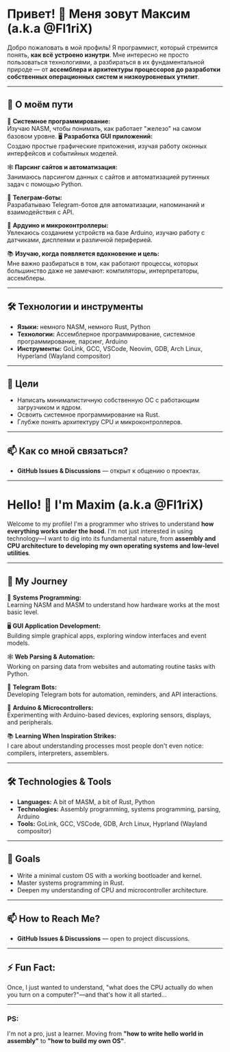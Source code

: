
# Привет! 👋 Меня зовут Максим (a.k.a @Fl1riX)

Добро пожаловать в мой профиль! Я программист, который стремится понять, **как всё устроено изнутри**. Мне интересно не просто пользоваться технологиями, а разбираться в их фундаментальной природе — от **ассемблера и архитектуры процессоров до разработки собственных операционных систем и низкоуровневых утилит**.

---

## 🚀 О моём пути

🔧 **Системное программирование:**  
Изучаю NASM, чтобы понимать, как работает "железо" на самом базовом уровне.
🖥 **Разработка GUI приложений:**  
Создаю простые графические приложения, изучая работу оконных интерфейсов и событийных моделей.

🕸 **Парсинг сайтов и автоматизация:**  
Занимаюсь парсингом данных с сайтов и автоматизацией рутинных задач с помощью Python.

🤖 **Телеграм-боты:**  
Разрабатываю Telegram-ботов для автоматизации, напоминаний и взаимодействия с API.

🔌 **Ардуино и микроконтроллеры:**  
Увлекаюсь созданием устройств на базе Arduino, изучаю работу с датчиками, дисплеями и различной периферией.

📚 **Изучаю, когда появляется вдохновение и цель:**  
Мне важно разбираться в том, как работают процессы, которых большинство даже не замечают: компиляторы, интерпретаторы, ассемблеры.

---

## 🛠️ Технологии и инструменты

- **Языки:** немного NASM, немного Rust, Python
- **Технологии:** Ассемблерное программирование, системное программирование, парсинг, Arduino
- **Инструменты:** GoLink, GCC, VSCode, Neovim, GDB, Arch Linux, Hyperland (Wayland compositor)

---

## 🎯 Цели

- Написать минималистичную собственную ОС с работающим загрузчиком и ядром.
- Освоить системное программирование на Rust.
- Глубже понять архитектуру CPU и микроконтроллеров.

---

## 📫 Как со мной связаться?

- **GitHub Issues & Discussions** — открыт к общению о проектах.

---

# Hello! 👋 I'm Maxim (a.k.a @Fl1riX)  

Welcome to my profile! I'm a programmer who strives to understand **how everything works under the hood**. I'm not just interested in using technology—I want to dig into its fundamental nature, from **assembly and CPU architecture to developing my own operating systems and low-level utilities**.  

---  

## 🚀 My Journey  

🔧 **Systems Programming:**  
Learning NASM and MASM to understand how hardware works at the most basic level.  

🖥 **GUI Application Development:**  
Building simple graphical apps, exploring window interfaces and event models.  

🕸 **Web Parsing & Automation:**  
Working on parsing data from websites and automating routine tasks with Python.  

🤖 **Telegram Bots:**  
Developing Telegram bots for automation, reminders, and API interactions.  

🔌 **Arduino & Microcontrollers:**  
Experimenting with Arduino-based devices, exploring sensors, displays, and peripherals.  

📚 **Learning When Inspiration Strikes:**  
I care about understanding processes most people don't even notice: compilers, interpreters, assemblers.  

---  

## 🛠️ Technologies & Tools  

- **Languages:** A bit of MASM, a bit of Rust, Python  
- **Technologies:** Assembly programming, systems programming, parsing, Arduino  
- **Tools:** GoLink, GCC, VSCode, GDB, Arch Linux, Hyprland (Wayland compositor)  

---  

## 🎯 Goals  

- Write a minimal custom OS with a working bootloader and kernel.  
- Master systems programming in Rust.  
- Deepen my understanding of CPU and microcontroller architecture.  

---  

## 📫 How to Reach Me?  

- **GitHub Issues & Discussions** — open to project discussions.  

---  

## ⚡ Fun Fact:  
Once, I just wanted to understand, "what does the CPU actually do when you turn on a computer?"—and that's how it all started...  

---  

### PS:  
I'm not a pro, just a learner. Moving from **"how to write hello world in assembly"** to **"how to build my own OS"**.
